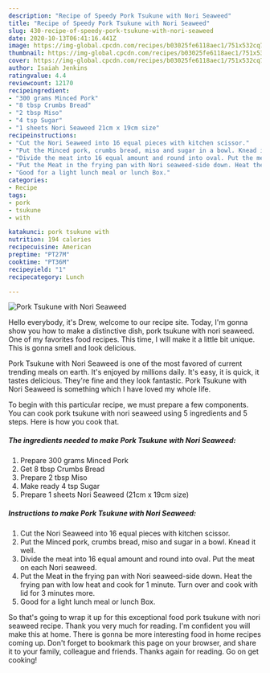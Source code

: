 ```yaml
---
description: "Recipe of Speedy Pork Tsukune with Nori Seaweed"
title: "Recipe of Speedy Pork Tsukune with Nori Seaweed"
slug: 430-recipe-of-speedy-pork-tsukune-with-nori-seaweed
date: 2020-10-13T06:41:16.441Z
image: https://img-global.cpcdn.com/recipes/b03025fe6118aec1/751x532cq70/pork-tsukune-with-nori-seaweed-recipe-main-photo.jpg
thumbnail: https://img-global.cpcdn.com/recipes/b03025fe6118aec1/751x532cq70/pork-tsukune-with-nori-seaweed-recipe-main-photo.jpg
cover: https://img-global.cpcdn.com/recipes/b03025fe6118aec1/751x532cq70/pork-tsukune-with-nori-seaweed-recipe-main-photo.jpg
author: Isaiah Jenkins
ratingvalue: 4.4
reviewcount: 12170
recipeingredient:
- "300 grams Minced Pork"
- "8 tbsp Crumbs Bread"
- "2 tbsp Miso"
- "4 tsp Sugar"
- "1 sheets Nori Seaweed 21cm x 19cm size"
recipeinstructions:
- "Cut the Nori Seaweed into 16 equal pieces with kitchen scissor."
- "Put the Minced pork, crumbs bread, miso and sugar in a bowl. Knead it well."
- "Divide the meat into 16 equal amount and round into oval. Put the meat on each Nori seaweed."
- "Put the Meat in the frying pan with Nori seaweed-side down. Heat the frying pan with low heat and cook for 1 minute. Turn over and cook with lid for 3 minutes more."
- "Good for a light lunch meal or lunch Box."
categories:
- Recipe
tags:
- pork
- tsukune
- with

katakunci: pork tsukune with 
nutrition: 194 calories
recipecuisine: American
preptime: "PT27M"
cooktime: "PT36M"
recipeyield: "1"
recipecategory: Lunch

---
```



![Pork Tsukune with Nori Seaweed](https://img-global.cpcdn.com/recipes/b03025fe6118aec1/751x532cq70/pork-tsukune-with-nori-seaweed-recipe-main-photo.jpg)

Hello everybody, it's Drew, welcome to our recipe site. Today, I'm gonna show you how to make a distinctive dish, pork tsukune with nori seaweed. One of my favorites food recipes. This time, I will make it a little bit unique. This is gonna smell and look delicious.

Pork Tsukune with Nori Seaweed is one of the most favored of current trending meals on earth. It's enjoyed by millions daily. It's easy, it is quick, it tastes delicious. They're fine and they look fantastic. Pork Tsukune with Nori Seaweed is something which I have loved my whole life.




To begin with this particular recipe, we must prepare a few components. You can cook pork tsukune with nori seaweed using 5 ingredients and 5 steps. Here is how you cook that.

<!--inarticleads1-->

##### The ingredients needed to make Pork Tsukune with Nori Seaweed:

1. Prepare 300 grams Minced Pork
1. Get 8 tbsp Crumbs Bread
1. Prepare 2 tbsp Miso
1. Make ready 4 tsp Sugar
1. Prepare 1 sheets Nori Seaweed (21cm x 19cm size)




<!--inarticleads2-->

##### Instructions to make Pork Tsukune with Nori Seaweed:

1. Cut the Nori Seaweed into 16 equal pieces with kitchen scissor.
1. Put the Minced pork, crumbs bread, miso and sugar in a bowl. Knead it well.
1. Divide the meat into 16 equal amount and round into oval. Put the meat on each Nori seaweed.
1. Put the Meat in the frying pan with Nori seaweed-side down. Heat the frying pan with low heat and cook for 1 minute. Turn over and cook with lid for 3 minutes more.
1. Good for a light lunch meal or lunch Box.




So that's going to wrap it up for this exceptional food pork tsukune with nori seaweed recipe. Thank you very much for reading. I'm confident you will make this at home. There is gonna be more interesting food in home recipes coming up. Don't forget to bookmark this page on your browser, and share it to your family, colleague and friends. Thanks again for reading. Go on get cooking!
